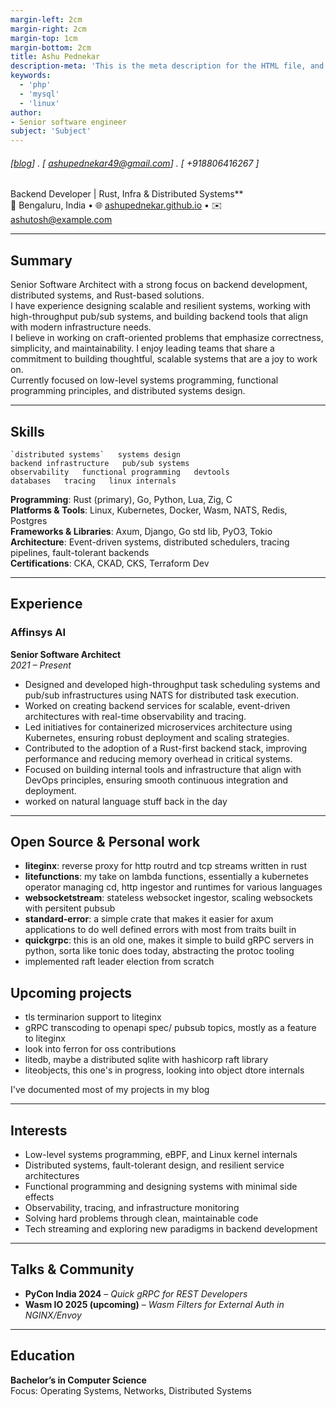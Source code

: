 ```yaml
---
margin-left: 2cm
margin-right: 2cm
margin-top: 1cm
margin-bottom: 2cm
title: Ashu Pednekar
description-meta: 'This is the meta description for the HTML file, and one day the PDF file, for better SEO?'
keywords:
  - 'php'
  - 'mysql'
  - 'linux'
author:
- Senior software engineer
subject: 'Subject'
---
```

###### [[blog](https://ashupednekar.github.io)] . [ ashupednekar49@gmail.com] . [ +918806416267 ]


Backend Developer | Rust, Infra & Distributed Systems**  
📍 Bengaluru, India • 🌐 [ashupednekar.github.io](https://ashupednekar.github.io) • ✉️ ashutosh@example.com  

---

## Summary
Senior Software Architect with a strong focus on backend development, distributed systems, and Rust-based solutions.  
I have experience designing scalable and resilient systems, working with high-throughput pub/sub systems, and building backend tools that align with modern infrastructure needs.  
I believe in working on craft-oriented problems that emphasize correctness, simplicity, and maintainability. I enjoy leading teams that share a commitment to building thoughtful, scalable systems that are a joy to work on.  
Currently focused on low-level systems programming, functional programming principles, and distributed systems design.

---

## Skills
```
`distributed systems`   systems design  
backend infrastructure   pub/sub systems  
observability   functional programming   devtools  
databases   tracing   linux internals  
```

**Programming**: Rust (primary), Go, Python, Lua, Zig, C  
**Platforms & Tools**: Linux, Kubernetes, Docker, Wasm, NATS, Redis, Postgres  
**Frameworks & Libraries**: Axum, Django, Go std lib, PyO3, Tokio  
**Architecture**: Event-driven systems, distributed schedulers, tracing pipelines, fault-tolerant backends  
**Certifications**: CKA, CKAD, CKS, Terraform Dev  

---

## Experience
### Affinsys AI  
**Senior Software Architect**  
*2021 – Present*  

- Designed and developed high-throughput task scheduling systems and pub/sub infrastructures using NATS for distributed task execution.  
- Worked on creating backend services for scalable, event-driven architectures with real-time observability and tracing.  
- Led initiatives for containerized microservices architecture using Kubernetes, ensuring robust deployment and scaling strategies.  
- Contributed to the adoption of a Rust-first backend stack, improving performance and reducing memory overhead in critical systems.  
- Focused on building internal tools and infrastructure that align with DevOps principles, ensuring smooth continuous integration and deployment.
- worked on natural language stuff back in the day

---

## Open Source & Personal work 

- **liteginx**: reverse proxy for http routrd and tcp streams written in rust
- **litefunctions**: my take on lambda functions, essentially a kubernetes operator managing cd, http ingestor and runtimes for various languages
- **websocketstream**: stateless websocket ingestor, scaling websockets with persitent pubsub
- **standard-error**: a simple crate that makes it easier for axum applications to do well defined errors with most from traits built in
- **quickgrpc**: this is an old one, makes it simple to build gRPC servers in python, sorta like tonic does today, abstracting the protoc tooling 
- implemented raft leader election from scratch

## Upcoming projects
- tls terminarion support to liteginx
- gRPC transcoding to openapi spec/ pubsub topics, mostly as a feature to liteginx
- look into ferron for oss contributions
- litedb, maybe a distributed sqlite with hashicorp raft library
- liteobjects, this one's in progress, looking into object dtore internals


I've documented most of my projects in my blog

---

## Interests

- Low-level systems programming, eBPF, and Linux kernel internals  
- Distributed systems, fault-tolerant design, and resilient service architectures  
- Functional programming and designing systems with minimal side effects  
- Observability, tracing, and infrastructure monitoring  
- Solving hard problems through clean, maintainable code  
- Tech streaming and exploring new paradigms in backend development  

---

## Talks & Community

- **PyCon India 2024** – *Quick gRPC for REST Developers*  
- **Wasm IO 2025 (upcoming)** – *Wasm Filters for External Auth in NGINX/Envoy*  

---

## Education

**Bachelor’s in Computer Science**  
Focus: Operating Systems, Networks, Distributed Systems
